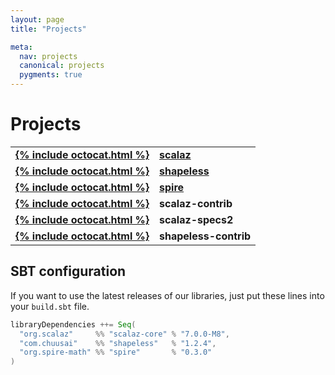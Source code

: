 ```yaml
---
layout: page
title: "Projects"

meta:
  nav: projects
  canonical: projects
  pygments: true
---
```


Projects
========

<table style="font-weight: bold;">
  <tr>
    <td><a class="btn" href="https://github.com/scalaz/scalaz/tree/scalaz-seven">{% include octocat.html %}</a></td>
    <td><a href="{{ site.baseurl }}/projects/scalaz">scalaz</a></td>
  </tr>
  <tr>
    <td><a class="btn" href="https://github.com/milessabin/shapeless">{% include octocat.html %}</a></td>
    <td><a href="{{ site.baseurl }}/projects/shapeless">shapeless</a></td>
  </tr>
  <tr>
    <td><a class="btn" href="https://github.com/non/spire">{% include octocat.html %}</a></td>
    <td><a href="{{ site.baseurl }}/projects/spire">spire</a></td>
  </tr>
  <tr>
    <td><a class="btn" href="https://github.com/typelevel/scalaz-contrib">{% include octocat.html %}</a></td>
    <td>scalaz-contrib</td>
  </tr>
  <tr>
    <td><a class="btn" href="https://github.com/typelevel/scalaz-specs2">{% include octocat.html %}</a></td>
    <td>scalaz-specs2</td>
  </tr>
  <tr>
    <td><a class="btn" href="https://github.com/typelevel/shapeless-contrib">{% include octocat.html %}</a></td>
    <td>shapeless-contrib</td>
  </tr>
</table>

## SBT configuration

If you want to use the latest releases of our libraries, just put these lines into your `build.sbt` file.

```scala
libraryDependencies ++= Seq(
  "org.scalaz"     %% "scalaz-core" % "7.0.0-M8",
  "com.chuusai"    %% "shapeless"   % "1.2.4",
  "org.spire-math" %% "spire"       % "0.3.0"
)
```
